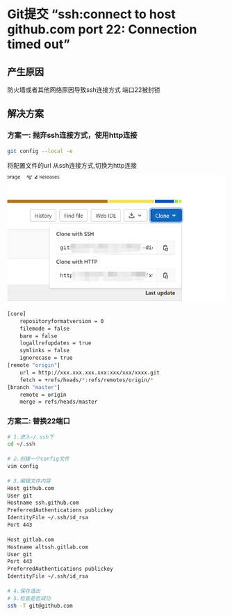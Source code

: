 # Git提交 “ssh:connect to host github.com port 22: Connection timed out”

## 产生原因

防火墙或者其他网络原因导致ssh连接方式 端口22被封锁

## 解决方案
### 方案一: 抛弃ssh连接方式，使用http连接

```bash
git config --local -e
```
将配置文件的url 从ssh连接方式,切换为http连接

![1676283125900.jpg](Git%20%E8%A7%A3%E5%86%B3%E2%80%9Cssh_connect%20to%20host%20github.com%20port%2022_%20Connection%20timed%20out%E2%80%9D.assets/eb912a312a081f3a13e7f74cd40e5959.1676283125900.jpg)

```bash
[core]
	repositoryformatversion = 0
	filemode = false
	bare = false
	logallrefupdates = true
	symlinks = false
	ignorecase = true
[remote "origin"]
	url = http://xxx.xxx.xxx.xxx:xxx/xxx/xxxx.git
	fetch = +refs/heads/*:refs/remotes/origin/*
[branch "master"]
	remote = origin
	merge = refs/heads/master
```
### 方案二: 替换22端口
```bash
# 1.进入~/.ssh下
cd ~/.ssh

# 2.创建一个config文件
vim config

# 3.编辑文件内容
Host github.com
User git
Hostname ssh.github.com
PreferredAuthentications publickey
IdentityFile ~/.ssh/id_rsa
Port 443

Host gitlab.com
Hostname altssh.gitlab.com
User git
Port 443
PreferredAuthentications publickey
IdentityFile ~/.ssh/id_rsa

# 4.保存退出
# 5.检查是否成功
ssh -T git@github.com
```